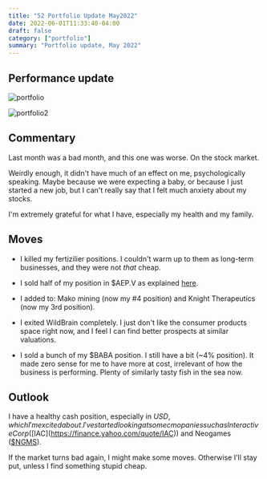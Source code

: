 ```yaml
---
title: "52 Portfolio Update May2022"
date: 2022-06-01T11:33:40-04:00
draft: false
category: ["portfolio"]
summary: "Portfolio update, May 2022"
---
```


## Performance update

![portfolio](/images/portfolio-update-202205.png)

![portfolio2](/images/portfolio-update-202205(2).png)

## Commentary

Last month was a bad month, and this one was worse. On the stock market.

Weirdly enough, it didn't have much of an effect on me, psychologically speaking. Maybe because we were expecting a baby, or because I just started a new job, but I can't really say that I felt much anxiety about my stocks.

I'm extremely grateful for what I have, especially my health and my family. 

## Moves

- I killed my fertizilier positions. I couldn't warm up to them as long-term businesses, and they were not _that_ cheap. 

- I sold half of my position in $AEP.V as explained [here](/diary/51-i-trimmed-aep).

- I added to: Mako mining (now my #4 position) and Knight Therapeutics (now my 3rd position).

- I exited WildBrain completely. I just don't like the consumer products space right now, and I feel I can find better prospects at similar valuations.

- I sold a bunch of my $BABA position. I still have a bit (~4% position). It made zero sense for me to have more at cost, irrelevant of how the business is performing. Plenty of similarly tasty fish in the sea now.

## Outlook

I have a healthy cash position, especially in $USD, which I'm excited about. I've started looking at some cmopanies such as Interactive Corp ([$IAC](https://finance.yahoo.com/quote/IAC)) and Neogames ([$NGMS](https://finance.yahoo.com/quote/NGMS)).

If the market turns bad again, I might make some moves. Otherwise I'll stay put, unless I find something stupid cheap.